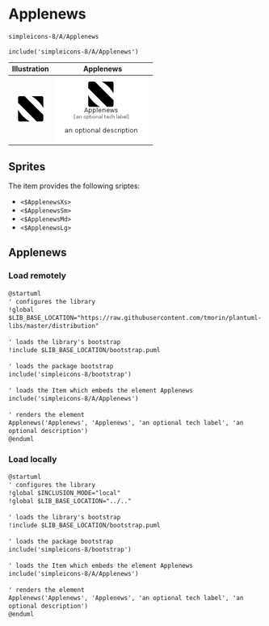 # Applenews


```text
simpleicons-8/A/Applenews
```

```text
include('simpleicons-8/A/Applenews')
```



| Illustration | Applenews |
| :---: | :---: |
| ![illustration for Illustration](../../simpleicons-8/A/Applenews.png) | ![illustration for Applenews](../../simpleicons-8/A/Applenews.Local.png) |



## Sprites
The item provides the following sriptes:

- `<$ApplenewsXs>`
- `<$ApplenewsSm>`
- `<$ApplenewsMd>`
- `<$ApplenewsLg>`





## Applenews

### Load remotely
```plantuml
@startuml
' configures the library
!global $LIB_BASE_LOCATION="https://raw.githubusercontent.com/tmorin/plantuml-libs/master/distribution"

' loads the library's bootstrap
!include $LIB_BASE_LOCATION/bootstrap.puml

' loads the package bootstrap
include('simpleicons-8/bootstrap')

' loads the Item which embeds the element Applenews
include('simpleicons-8/A/Applenews')

' renders the element
Applenews('Applenews', 'Applenews', 'an optional tech label', 'an optional description')
@enduml
```

### Load locally
```plantuml
@startuml
' configures the library
!global $INCLUSION_MODE="local"
!global $LIB_BASE_LOCATION="../.."

' loads the library's bootstrap
!include $LIB_BASE_LOCATION/bootstrap.puml

' loads the package bootstrap
include('simpleicons-8/bootstrap')

' loads the Item which embeds the element Applenews
include('simpleicons-8/A/Applenews')

' renders the element
Applenews('Applenews', 'Applenews', 'an optional tech label', 'an optional description')
@enduml
```

